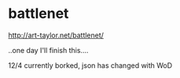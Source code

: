 battlenet
=========
http://art-taylor.net/battlenet/


..one day I'll finish this....

12/4
currently borked, json has changed with WoD
